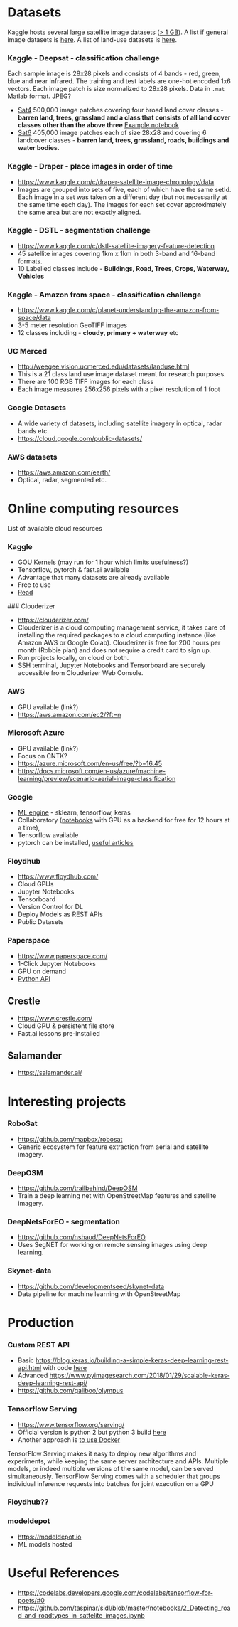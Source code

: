 # Datasets
Kaggle hosts several large satellite image datasets ([> 1 GB](https://www.kaggle.com/datasets?sortBy=relevance&group=public&search=image&page=1&pageSize=20&size=large&filetype=all&license=all)). A list if general image datasets is [here](https://gisgeography.com/free-satellite-imagery-data-list/). A list of land-use datasets is [here](https://gisgeography.com/free-global-land-cover-land-use-data/).

### Kaggle - Deepsat - classification challenge
Each sample image is 28x28 pixels and consists of 4 bands - red, green, blue and near infrared. The training and test labels are one-hot encoded 1x6 vectors. Each image patch is size normalized to 28x28 pixels. Data in `.mat` Matlab format. JPEG?
* [Sat4](https://www.kaggle.com/crawford/deepsat-sat4) 500,000 image patches covering four broad land cover classes - **barren land, trees, grassland and a class that consists of all land cover classes other than the above three** [Example notebook](https://www.kaggle.com/robmarkcole/satellite-image-classification)
* [Sat6](https://www.kaggle.com/crawford/deepsat-sat6) 405,000 image patches each of size 28x28 and covering 6 landcover classes - **barren land, trees, grassland, roads, buildings and water bodies.**

### Kaggle - Draper - place images in order of time
* https://www.kaggle.com/c/draper-satellite-image-chronology/data
* Images are grouped into sets of five, each of which have the same setId. Each image in a set was taken on a different day (but not necessarily at the same time each day). The images for each set cover approximately the same area but are not exactly aligned.

### Kaggle - DSTL - segmentation challenge
* https://www.kaggle.com/c/dstl-satellite-imagery-feature-detection
* 45 satellite images covering 1km x 1km in both 3-band and 16-band formats.
* 10 Labelled classes include - **Buildings, Road, Trees, Crops, Waterway, Vehicles**

### Kaggle - Amazon from space - classification challenge
* https://www.kaggle.com/c/planet-understanding-the-amazon-from-space/data
* 3-5 meter resolution GeoTIFF images
* 12 classes including - **cloudy, primary + waterway** etc

### UC Merced
* http://weegee.vision.ucmerced.edu/datasets/landuse.html
* This is a 21 class land use image dataset meant for research purposes.
* There are 100 RGB TIFF images for each class
* Each image measures 256x256 pixels with a pixel resolution of 1 foot

### Google Datasets
* A wide variety of datasets, including satellite imagery in optical, radar bands etc.
* https://cloud.google.com/public-datasets/

### AWS datasets
* https://aws.amazon.com/earth/
* Optical, radar, segmented etc.

# Online computing resources
List of available cloud resources

### Kaggle
* GOU Kernels (may run for 1 hour which limits usefulness?)
* Tensorflow, pytorch & fast.ai available
* Advantage that many datasets are already available
* Free to use
* [Read](https://medium.com/@hortonhearsafoo/announcing-fast-ai-part-1-now-available-as-kaggle-kernels-8ef4ca3b9ce6)

### Clouderizer
* https://clouderizer.com/
* Clouderizer is a cloud computing management service, it takes care of installing the required packages to a cloud computing instance (like Amazon AWS or Google Colab). Clouderizer is free for 200 hours per month (Robbie plan) and does not require a credit card to sign up.
* Run projects locally, on cloud or both.
* SSH terminal, Jupyter Notebooks and Tensorboard are securely accessible from Clouderizer Web Console.

### AWS
* GPU available (link?)
* https://aws.amazon.com/ec2/?ft=n

### Microsoft Azure
* GPU available (link?)
* Focus on CNTK?
* https://azure.microsoft.com/en-us/free/?b=16.45
* https://docs.microsoft.com/en-us/azure/machine-learning/preview/scenario-aerial-image-classification

### Google
* [ML engine](https://cloud.google.com/ml-engine/) - sklearn, tensorflow, keras
* Collaboratory ([notebooks](https://colab.research.google.com) with GPU as a backend for free for 12 hours at a time),
* Tensorflow available
* pytorch can be installed, [useful articles](https://towardsdatascience.com/fast-ai-lesson-1-on-google-colab-free-gpu-d2af89f53604)

### Floydhub
* https://www.floydhub.com/
* Cloud GPUs
* Jupyter Notebooks
* Tensorboard
* Version Control for DL
* Deploy Models as REST APIs
* Public Datasets

### Paperspace
* https://www.paperspace.com/
* 1-Click Jupyter Notebooks
* GPU on demand
* [Python API](https://github.com/Paperspace/paperspace-python)

## Crestle
* https://www.crestle.com/
* Cloud GPU & persistent file store
* Fast.ai lessons pre-installed

## Salamander
* https://salamander.ai/

# Interesting projects
### RoboSat
* https://github.com/mapbox/robosat
* Generic ecosystem for feature extraction from aerial and satellite imagery.

### DeepOSM
* https://github.com/trailbehind/DeepOSM
* Train a deep learning net with OpenStreetMap features and satellite imagery.

### DeepNetsForEO - segmentation
* https://github.com/nshaud/DeepNetsForEO
* Uses SegNET for working on remote sensing images using deep learning.

### Skynet-data
* https://github.com/developmentseed/skynet-data
* Data pipeline for machine learning with OpenStreetMap

# Production
### Custom REST API
* Basic https://blog.keras.io/building-a-simple-keras-deep-learning-rest-api.html with code [here](https://github.com/jrosebr1/simple-keras-rest-api)
* Advanced https://www.pyimagesearch.com/2018/01/29/scalable-keras-deep-learning-rest-api/
* https://github.com/galiboo/olympus

### Tensorflow Serving
* https://www.tensorflow.org/serving/
* Official version is python 2 but python 3 build [here](https://github.com/illagrenan/tensorflow-serving-api-python3)
* Another approach is [to use Docker](https://www.tensorflow.org/serving/docker)

TensorFlow Serving makes it easy to deploy new algorithms and experiments, while keeping the same server architecture and APIs. Multiple models, or indeed multiple versions of the same model, can be served simultaneously.  TensorFlow Serving comes with a scheduler that groups individual inference requests into batches for joint execution on a GPU

### Floydhub??

### modeldepot
* https://modeldepot.io
* ML models hosted

# Useful References
* https://codelabs.developers.google.com/codelabs/tensorflow-for-poets/#0
* https://github.com/taspinar/sidl/blob/master/notebooks/2_Detecting_road_and_roadtypes_in_sattelite_images.ipynb
